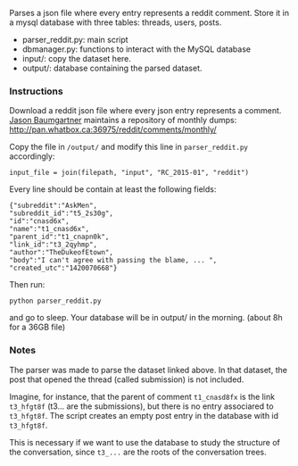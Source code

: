 Parses a json file where every entry represents a reddit comment.
Store it in a mysql database with three tables: threads, users, posts. 

 - parser_reddit.py: main script
 - dbmanager.py: functions to interact with the MySQL database
 - input/:  copy the dataset here.
 - output/: database containing the parsed dataset.
   
### Instructions

Download a reddit json file where every json entry represents a comment. [Jason Baumgartner](https://pushshift.io) maintains a repository of monthly dumps:
http://pan.whatbox.ca:36975/reddit/comments/monthly/

Copy the file in `/output/` and modify this line in `parser_reddit.py` accordingly:

    input_file = join(filepath, "input", "RC_2015-01", "reddit")

Every line should be contain at least the following fields:

    {"subreddit":"AskMen",
    "subreddit_id":"t5_2s30g",
    "id":"cnasd6x",
    "name":"t1_cnasd6x",
    "parent_id":"t1_cnapn0k",
    "link_id":"t3_2qyhmp",
    "author":"TheDukeofEtown",
    "body":"I can't agree with passing the blame, ... ",
    "created_utc":"1420070668"}

Then run:

    python parser_reddit.py
   
and go to sleep. Your database will be in output/ in the morning. (about 8h for a 36GB file)

### Notes
The parser was made to parse the dataset linked above. In that dataset, the post that opened the thread (called submission) is not included. 

Imagine, for instance, that the parent of comment `t1_cnasd8fx` is the link `t3_hfgt8f` (t3... are the submissions), but there is no entry associared to `t3_hfgt8f`. The script creates an empty post entry in the database with id `t3_hfgt8f`. 

This is necessary if we want to use the database to study the structure of the conversation, since `t3_...` are the roots of the conversation trees.